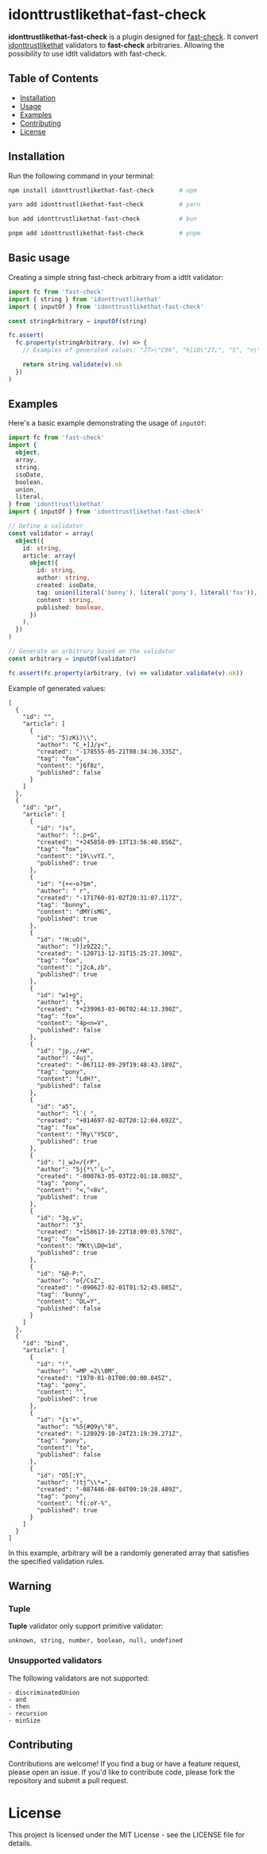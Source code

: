 # idonttrustlikethat-fast-check

**idonttrustlikethat-fast-check** is a plugin designed for [fast-check](https://fast-check.dev/). It convert [idonttrustlikethat](https://github.com/AlexGalays/idonttrustlikethat) validators to **fast-check** arbitraries. Allowing the possibility to use idtlt validators with fast-check.

## Table of Contents

- [Installation](#installation)
- [Usage](#usage)
- [Examples](#examples)
- [Contributing](#contributing)
- [License](#license)

## Installation

Run the following command in your terminal:

```bash
npm install idonttrustlikethat-fast-check       # npm

yarn add idonttrustlikethat-fast-check          # yarn

bun add idonttrustlikethat-fast-check           # bun

pnpm add idonttrustlikethat-fast-check          # pnpm
```

## Basic usage

Creating a simple string fast-check arbitrary from a idtlt validator:

```typescript
import fc from 'fast-check'
import { string } from 'idonttrustlikethat'
import { inputOf } from 'idonttrustlikethat-fast-check'

const stringArbitrary = inputOf(string)

fc.assert(
  fc.property(stringArbitrary, (v) => {
    // Examples of generated values: "JT>\"C9k", "h]iD\"27;", "S", "n\\Ye", ""…

    return string.validate(v).ok
  })
)
```

## Examples

Here's a basic example demonstrating the usage of `inputOf`:

```typescript
import fc from 'fast-check'
import {
  object,
  array,
  string,
  isoDate,
  boolean,
  union,
  literal,
} from 'idonttrustlikethat'
import { inputOf } from 'idonttrustlikethat-fast-check'

// Define a validator
const validator = array(
  object({
    id: string,
    article: array(
      object({
        id: string,
        author: string,
        created: isoDate,
        tag: union(literal('bunny'), literal('pony'), literal('fox')),
        content: string,
        published: boolean,
      })
    ),
  })
)

// Generate an arbitrary based on the validator
const arbitrary = inputOf(validator)

fc.assert(fc.property(arbitrary, (v) => validator.validate(v).ok))
```

Example of generated values:

```
[
  {
    "id": "",
    "article": [
      {
        "id": "5)zKi)\\",
        "author": "C_+]J/y<",
        "created": "-178555-05-21T08:34:36.335Z",
        "tag": "fox",
        "content": "}6f8z",
        "published": false
      }
    ]
  },
  {
    "id": "pr",
    "article": [
      {
        "id": ")s",
        "author": ":.p+G",
        "created": "+245858-09-13T13:56:40.856Z",
        "tag": "fox",
        "content": "19\\vYI.",
        "published": true
      },
      {
        "id": "{+<~o?$m",
        "author": " r",
        "created": "-171760-01-02T20:31:07.117Z",
        "tag": "bunny",
        "content": "dMY(sMG",
        "published": true
      },
      {
        "id": "!H:uO(",
        "author": ")]z9Z22;",
        "created": "-120713-12-31T15:25:27.309Z",
        "tag": "fox",
        "content": "j2cA,zb",
        "published": true
      },
      {
        "id": "w1+g",
        "author": "$",
        "created": "+239963-03-06T02:44:13.390Z",
        "tag": "fox",
        "content": "4p<n=V",
        "published": false
      },
      {
        "id": "jp,,/+W",
        "author": "4uj",
        "created": "-067112-09-29T19:48:43.189Z",
        "tag": "pony",
        "content": "LdH?",
        "published": false
      },
      {
        "id": "a5",
        "author": "l`( ",
        "created": "+014697-02-02T20:12:04.692Z",
        "tag": "fox",
        "content": "?Ry\"Y5CO",
        "published": true
      },
      {
        "id": "|_wJ=/{rP",
        "author": "5j{*\"`L~",
        "created": "-000763-05-03T22:01:18.003Z",
        "tag": "pony",
        "content": "<,^<8v",
        "published": true
      },
      {
        "id": "3g,v",
        "author": "3",
        "created": "+158617-10-22T18:09:03.570Z",
        "tag": "fox",
        "content": "MKt\\D@<1d",
        "published": true
      },
      {
        "id": "&@-P:",
        "author": "o{/CsZ",
        "created": "-090627-02-01T01:52:45.085Z",
        "tag": "bunny",
        "content": "DL=Y",
        "published": false
      }
    ]
  },
  {
    "id": "bind",
    "article": [
      {
        "id": "!",
        "author": "=MP_=2\\0M",
        "created": "1970-01-01T00:00:00.045Z",
        "tag": "pony",
        "content": "",
        "published": true
      },
      {
        "id": "{s'+",
        "author": "%5{#Q9y\"8",
        "created": "-128929-10-24T23:19:39.271Z",
        "tag": "pony",
        "content": "to",
        "published": false
      },
      {
        "id": "O5[:Y",
        "author": ")tj^\\*=",
        "created": "-087446-08-04T09:19:28.489Z",
        "tag": "pony",
        "content": "f(:oY-%",
        "published": true
      }
    ]
  }
]
```

In this example, arbitrary will be a randomly generated array that satisfies the specified validation rules.

## Warning

### Tuple

**Tuple** validator only support primitive validator:

`unknown, string, number, boolean, null, undefined`

### Unsupported validators

The following validators are not supported:

```
- discriminatedUnion
- and
- then
- recursion
- minSize
```

## Contributing

Contributions are welcome! If you find a bug or have a feature request, please open an issue. If you'd like to contribute code, please fork the repository and submit a pull request.

# License

This project is licensed under the MIT License - see the LICENSE file for details.
